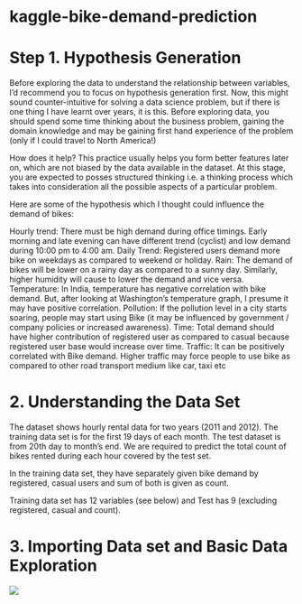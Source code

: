 # kaggle-bike-demand-prediction

# Step 1. Hypothesis Generation
Before exploring the data to understand the relationship between variables, I’d recommend you to focus on hypothesis generation first. Now, this might sound counter-intuitive for solving a data science problem, but if there is one thing I have learnt over years, it is this. Before exploring data, you should spend some time thinking about the business problem, gaining the domain knowledge and may be gaining first hand experience of the problem (only if I could travel to North America!)

How does it help? This practice usually helps you form better features later on, which are not biased by the data available in the dataset. At this stage, you are expected to posses structured thinking i.e. a thinking process which takes into consideration all the possible aspects of a particular problem.

Here are some of the hypothesis which I thought could influence the demand of bikes:

Hourly trend: There must be high demand during office timings. Early morning and late evening can have different trend (cyclist) and low demand during 10:00 pm to 4:00 am.
Daily Trend: Registered users demand more bike on weekdays as compared to weekend or holiday.
Rain: The demand of bikes will be lower on a rainy day as compared to a sunny day. Similarly, higher humidity will cause to lower the demand and vice versa.
Temperature: In India, temperature has negative correlation with bike demand. But, after looking at Washington’s temperature graph, I presume it may have positive correlation.
Pollution: If the pollution level in a city starts soaring, people may start using Bike (it may be influenced by government / company policies or increased awareness).
Time: Total demand should have higher contribution of registered user as compared to casual because registered user base would increase over time.
Traffic: It can be positively correlated with Bike demand. Higher traffic may force people to use bike as compared to other road transport medium like car, taxi etc

# 2. Understanding the Data Set
The dataset shows hourly rental data for two years (2011 and 2012). The training data set is for the first 19 days of each month. The test dataset is from 20th day to month’s end. We are required to predict the total count of bikes rented during each hour covered by the test set.

In the training data set, they have separately given bike demand by registered, casual users and sum of both is given as count.

Training data set has 12 variables (see below) and Test has 9 (excluding registered, casual and count).

# 3. Importing Data set and Basic Data Exploration
![](C:/Users/Akshay/OneDrive/Desktop/skillenza/bike1.png)
